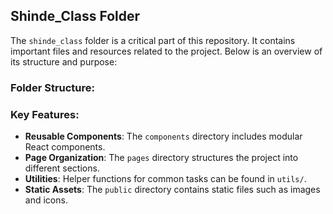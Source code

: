 ## Shinde_Class Folder

The `shinde_class` folder is a critical part of this repository. It contains important files and resources related to the project. Below is an overview of its structure and purpose:

### Folder Structure:
### Key Features:
- **Reusable Components**: The `components` directory includes modular React components.
- **Page Organization**: The `pages` directory structures the project into different sections.
- **Utilities**: Helper functions for common tasks can be found in `utils/`.
- **Static Assets**: The `public` directory contains static files such as images and icons.

